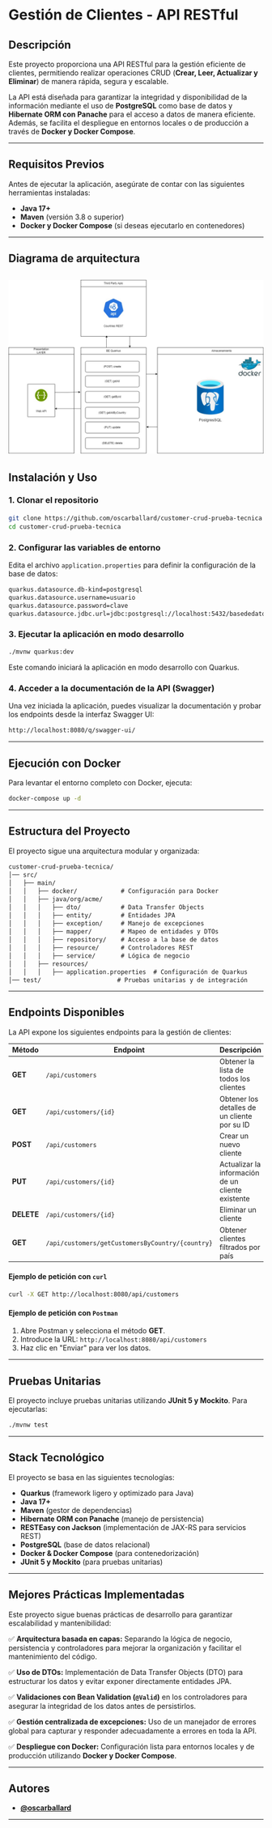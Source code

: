 # **Gestión de Clientes - API RESTful**

## **Descripción**
Este proyecto proporciona una API RESTful para la gestión eficiente de clientes, permitiendo realizar operaciones CRUD (**Crear, Leer, Actualizar y Eliminar**) de manera rápida, segura y escalable. 

La API está diseñada para garantizar la integridad y disponibilidad de la información mediante el uso de **PostgreSQL** como base de datos y **Hibernate ORM con Panache** para el acceso a datos de manera eficiente. Además, se facilita el despliegue en entornos locales o de producción a través de **Docker y Docker Compose**.

---

## **Requisitos Previos**
Antes de ejecutar la aplicación, asegúrate de contar con las siguientes herramientas instaladas:

- **Java 17+**
- **Maven** (versión 3.8 o superior)
- **Docker y Docker Compose** (si deseas ejecutarlo en contenedores)

---

## **Diagrama de arquitectura**
![Diagrama de arquitectura](src/assets/img/architectureDiagram.jpg)
---

## **Instalación y Uso**

### **1. Clonar el repositorio**  
```bash
git clone https://github.com/oscarballard/customer-crud-prueba-tecnica
cd customer-crud-prueba-tecnica
```

### **2. Configurar las variables de entorno**
Edita el archivo `application.properties` para definir la configuración de la base de datos:

```properties
quarkus.datasource.db-kind=postgresql
quarkus.datasource.username=usuario
quarkus.datasource.password=clave
quarkus.datasource.jdbc.url=jdbc:postgresql://localhost:5432/basededatos
```

### **3. Ejecutar la aplicación en modo desarrollo**
```bash
./mvnw quarkus:dev
```
Este comando iniciará la aplicación en modo desarrollo con Quarkus.

### **4. Acceder a la documentación de la API (Swagger)**
Una vez iniciada la aplicación, puedes visualizar la documentación y probar los endpoints desde la interfaz Swagger UI:

```bash
http://localhost:8080/q/swagger-ui/
```

---

## **Ejecución con Docker**
Para levantar el entorno completo con Docker, ejecuta:

```bash
docker-compose up -d
```
---

## **Estructura del Proyecto**
El proyecto sigue una arquitectura modular y organizada:

```
customer-crud-prueba-tecnica/
│── src/
│   ├── main/
│   │   ├── docker/            # Configuración para Docker
│   │   ├── java/org/acme/
│   │   │   ├── dto/           # Data Transfer Objects
│   │   │   ├── entity/        # Entidades JPA
│   │   │   ├── exception/     # Manejo de excepciones
│   │   │   ├── mapper/        # Mapeo de entidades y DTOs
│   │   │   ├── repository/    # Acceso a la base de datos
│   │   │   ├── resource/      # Controladores REST
│   │   │   ├── service/       # Lógica de negocio
│   │   ├── resources/
│   │   │   ├── application.properties  # Configuración de Quarkus
│── test/                     # Pruebas unitarias y de integración
```

---

## **Endpoints Disponibles**
La API expone los siguientes endpoints para la gestión de clientes:

| Método  | Endpoint                                       | Descripción                          |
|---------|-----------------------------------------------|--------------------------------------|
| **GET** | `/api/customers`                             | Obtener la lista de todos los clientes |
| **GET** | `/api/customers/{id}`                        | Obtener los detalles de un cliente por su ID |
| **POST** | `/api/customers`                            | Crear un nuevo cliente |
| **PUT** | `/api/customers/{id}`                        | Actualizar la información de un cliente existente |
| **DELETE** | `/api/customers/{id}`                    | Eliminar un cliente |
| **GET** | `/api/customers/getCustomersByCountry/{country}` | Obtener clientes filtrados por país |

#### **Ejemplo de petición con `curl`**
```bash
curl -X GET http://localhost:8080/api/customers
```

#### **Ejemplo de petición con `Postman`**
1. Abre Postman y selecciona el método **GET**.
2. Introduce la URL: `http://localhost:8080/api/customers`
3. Haz clic en "Enviar" para ver los datos.

---

## **Pruebas Unitarias**
El proyecto incluye pruebas unitarias utilizando **JUnit 5 y Mockito**. Para ejecutarlas:

```bash
./mvnw test
```

---

## **Stack Tecnológico**
El proyecto se basa en las siguientes tecnologías:

- **Quarkus** (framework ligero y optimizado para Java)
- **Java 17+**
- **Maven** (gestor de dependencias)
- **Hibernate ORM con Panache** (manejo de persistencia)
- **RESTEasy con Jackson** (implementación de JAX-RS para servicios REST)
- **PostgreSQL** (base de datos relacional)
- **Docker & Docker Compose** (para contenedorización)
- **JUnit 5 y Mockito** (para pruebas unitarias)

---

## **Mejores Prácticas Implementadas**
Este proyecto sigue buenas prácticas de desarrollo para garantizar escalabilidad y mantenibilidad:

✅ **Arquitectura basada en capas:** Separando la lógica de negocio, persistencia y controladores para mejorar la organización y facilitar el mantenimiento del código.  

✅ **Uso de DTOs:** Implementación de Data Transfer Objects (DTO) para estructurar los datos y evitar exponer directamente entidades JPA.  

✅ **Validaciones con Bean Validation (`@Valid`)** en los controladores para asegurar la integridad de los datos antes de persistirlos.  

✅ **Gestión centralizada de excepciones:** Uso de un manejador de errores global para capturar y responder adecuadamente a errores en toda la API.  

✅ **Despliegue con Docker:** Configuración lista para entornos locales y de producción utilizando **Docker y Docker Compose**.  

---

## **Autores**
- **[@oscarballard](https://github.com/oscarballard)**

---
